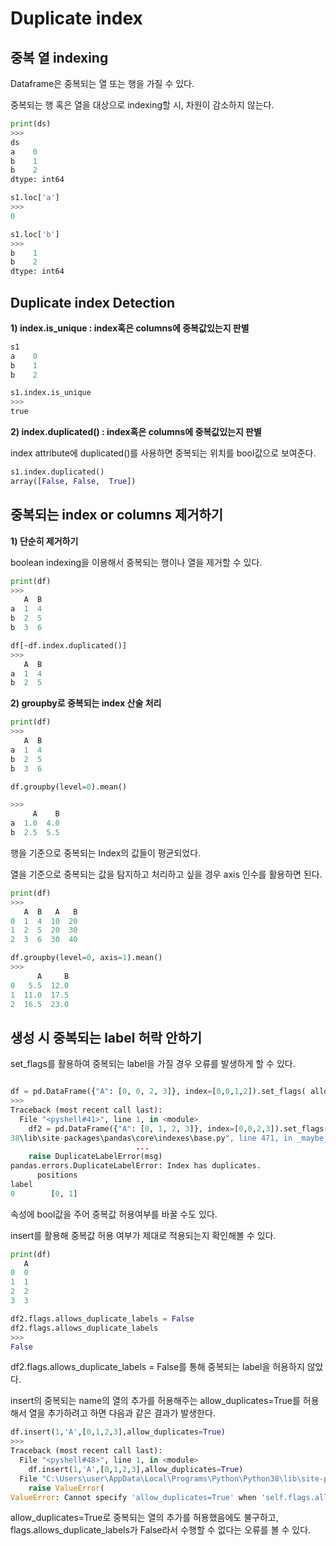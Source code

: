 # Duplicate index

## 중복 열 indexing

Dataframe은 중복되는 열 또는 행을 가질 수 있다.

중복되는 행 혹은 열을 대상으로 indexing할 시, 차원이 감소하지 않는다.
```python
print(ds)
>>>
ds
a    0
b    1
b    2
dtype: int64

s1.loc['a']
>>>
0

s1.loc['b']
>>>
b    1
b    2
dtype: int64
```

## Duplicate index Detection 

__1) index.is_unique : index혹은 columns에 중복값있는지 판별__
```python
s1
a    0
b    1
b    2

s1.index.is_unique
>>>
true
```

__2) index.duplicated() : index혹은 columns에 중복값있는지 판별__

index attribute에 duplicated()를 사용하면 중복되는 위치를 bool값으로 보여준다.

```python
s1.index.duplicated()
array([False, False,  True])
```

## 중복되는 index or columns 제거하기

__1) 단순히 제거하기__

boolean indexing을 이용해서 중복되는 행이나 열을 제거할 수 있다.
```python
print(df)
>>>
   A  B
a  1  4
b  2  5
b  3  6

df[~df.index.duplicated()]
>>>
   A  B
a  1  4
b  2  5
```
__2) groupby로 중복되는 index 산술 처리__

```python
print(df)
>>>
   A  B
a  1  4
b  2  5
b  3  6

df.groupby(level=0).mean()

>>>
     A    B
a  1.0  4.0
b  2.5  5.5
```
행을 기준으로 중복되는 lndex의 값들이 평균되었다.

열을 기준으로 중복되는 값을 탐지하고 처리하고 싶을 경우 axis 인수를 활용하면 된다.

```python
print(df)
>>>
   A  B   A   B
0  1  4  10  20
1  2  5  20  30
2  3  6  30  40

df.groupby(level=0, axis=1).mean()
>>>
      A     B
0   5.5  12.0
1  11.0  17.5
2  16.5  23.0
```

## 생성 시 중복되는 label 허락 안하기 
set_flags를 활용하여 중복되는 label을 가질 경우 오류를 발생하게 할 수 있다.

```python

df = pd.DataFrame({"A": [0, 0, 2, 3]}, index=[0,0,1,2]).set_flags( allows_duplicate_labels=False)
>>>
Traceback (most recent call last):
  File "<pyshell#41>", line 1, in <module>
    df2 = pd.DataFrame({"A": [0, 1, 2, 3]}, index=[0,0,2,3]).set_flags( allows_duplicate_labels=False)
38\lib\site-packages\pandas\core\indexes\base.py", line 471, in _maybe_check_unique
                            ...
    raise DuplicateLabelError(msg)
pandas.errors.DuplicateLabelError: Index has duplicates.
      positions
label          
0        [0, 1]
```
속성에 bool값을 주어 중복값 허용여부를 바꿀 수도 있다.

insert를 활용해 중복값 허용 여부가 제대로 적용되는지 확인해볼 수 있다.
```python
print(df)
   A
0  0
1  1
2  2
3  3

df2.flags.allows_duplicate_labels = False
df2.flags.allows_duplicate_labels
>>>
False
```
df2.flags.allows_duplicate_labels = False를 통해 중복되는 label을 허용하지 않았다.

insert의 중복되는 name의 열의 추가를 허용해주는 allow_duplicates=True를 허용해서 열을 추가하려고 하면 다음과 같은 결과가 발생한다.
```python
df.insert(1,'A',[0,1,2,3],allow_duplicates=True)
>>>
Traceback (most recent call last):
  File "<pyshell#48>", line 1, in <module>
    df.insert(1,'A',[0,1,2,3],allow_duplicates=True)
  File "C:\Users\user\AppData\Local\Programs\Python\Python38\lib\site-packages\pandas\core\frame.py", line 3757, in insert
    raise ValueError(
ValueError: Cannot specify 'allow_duplicates=True' when 'self.flags.allows_duplicate_labels' is False.
```
allow_duplicates=True로 중복되는 열의 추가를 허용했음에도 불구하고, flags.allows_duplicate_labels가 False라서 수행할 수 없다는 오류를 볼 수 있다.


